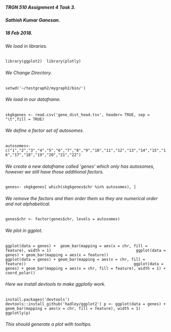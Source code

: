 ##### TRGN 510 Assignment 4 Task 3.
##### Sathish Kumar Ganesan.
##### 18 Feb 2018.
###### We load in libraries.
`
library(ggplot2) 
library(plotly)
`
###### We Change Directory.
`
setwd('~/testgraph2/mygraph2/bin/')
`
###### We load in our dataframe.
`
skgkgenes <- read.csv('gene_dist_head.tsv', header= TRUE, sep = "\t",fill = TRUE)
`
###### We define a factor set of autosomes.
`
autosomes<-c("1","2","3","4","5","6","7","8","9","10","11","12","13","14","15","16","17","18","19","20","21","22")
`
###### We create a new dataframe called 'genes' which only has autosomes, however we still have those additional factors.
`
genes<- skgkgenes[ which(skgkgenes$chr %in% autosomes), ]
`
###### We remove the factors and then order them so they are numerical order and not alphabetical.
`
genes$chr <- factor(genes$chr, levels = autosomes)
`
###### We plot in ggplot.
`
ggplot(data = genes) +  geom_bar(mapping = aes(x = chr, fill = feature), width = 1)                                     ggplot(data = genes) + geom_bar(mapping = aes(x = feature))                                                          ggplot(data = genes) + geom_bar(mapping = aes(x = chr, fill = feature))                                               ggplot(data = genes) + geom_bar(mapping = aes(x = chr, fill = feature), width = 1) + coord_polar()  
`
###### Here we install devtools to make ggplotly work.
`
install.packages('devtools')
devtools::install_github('hadley/ggplot2')
p <- ggplot(data = genes) + geom_bar(mapping = aes(x = chr, fill = feature), width = 1)
ggplotly(p)
`
###### This should generate a plot with tooltips.
